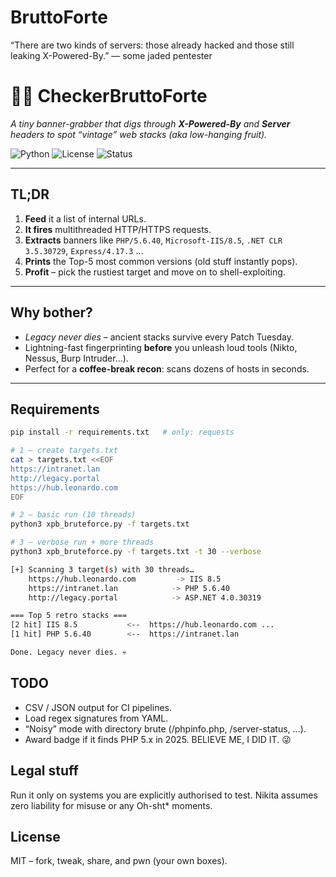# BruttoForte

“There are two kinds of servers: those already hacked and those still leaking X-Powered-By.”
— some jaded pentester

# 🕵️‍♂️ CheckerBruttoForte  
_A tiny banner-grabber that digs through **X-Powered-By** and **Server** headers to spot “vintage” web stacks (aka low-hanging fruit)._  

![Python](https://img.shields.io/badge/Python-3.8%2B-blue) ![License](https://img.shields.io/badge/License-MIT-green) ![Status](https://img.shields.io/badge/status-hack_in_progress-ff69b4)

---

## TL;DR
1. **Feed** it a list of internal URLs.  
2. **It fires** multithreaded HTTP/HTTPS requests.  
3. **Extracts** banners like `PHP/5.6.40`, `Microsoft-IIS/8.5`, `.NET CLR 3.5.30729`, `Express/4.17.3` …  
4. **Prints** the Top-5 most common versions (old stuff instantly pops).  
5. **Profit** – pick the rustiest target and move on to shell-exploiting.

---

## Why bother?
- _Legacy never dies_ – ancient stacks survive every Patch Tuesday.  
- Lightning-fast fingerprinting **before** you unleash loud tools (Nikto, Nessus, Burp Intruder…).  
- Perfect for a **coffee-break recon**: scans dozens of hosts in seconds.

---

## Requirements
```bash
pip install -r requirements.txt   # only: requests

# 1 – create targets.txt
cat > targets.txt <<EOF
https://intranet.lan
http://legacy.portal
https://hub.leonardo.com
EOF

# 2 – basic run (10 threads)
python3 xpb_bruteforce.py -f targets.txt

# 3 – verbose run + more threads
python3 xpb_bruteforce.py -f targets.txt -t 30 --verbose

[+] Scanning 3 target(s) with 30 threads…
    https://hub.leonardo.com         -> IIS 8.5
    https://intranet.lan            -> PHP 5.6.40
    http://legacy.portal            -> ASP.NET 4.0.30319

=== Top 5 retro stacks ===
[2 hit] IIS 8.5           <--  https://hub.leonardo.com ...
[1 hit] PHP 5.6.40        <--  https://intranet.lan

Done. Legacy never dies. 💀
```

## TODO
* CSV / JSON output for CI pipelines.
* Load regex signatures from YAML.
* “Noisy” mode with directory brute (/phpinfo.php, /server-status, …).
* Award badge if it finds PHP 5.x in 2025. BELIEVE ME, I DID IT. 😜

## Legal stuff
Run it only on systems you are explicitly authorised to test.
Nikita assumes zero liability for misuse or any Oh-sht* moments.

## License
MIT – fork, tweak, share, and pwn (your own boxes).
